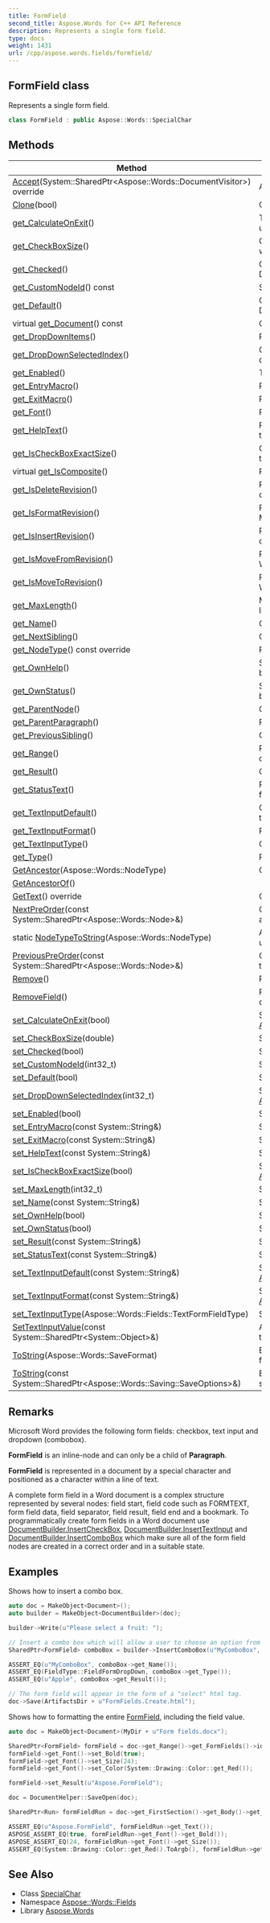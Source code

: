 ```yaml
---
title: FormField
second_title: Aspose.Words for C++ API Reference
description: Represents a single form field.
type: docs
weight: 1431
url: /cpp/aspose.words.fields/formfield/
---
```

## FormField class


Represents a single form field.

```cpp
class FormField : public Aspose::Words::SpecialChar
```

## Methods

| Method | Description |
| --- | --- |
| [Accept](./accept/)(System::SharedPtr\<Aspose::Words::DocumentVisitor\>) override | Accepts a visitor. |
| [Clone](../../aspose.words/node/clone/)(bool) | Creates a duplicate of the node. |
| [get_CalculateOnExit](./get_calculateonexit/)() | True if references to the specified form field are automatically updated whenever the field is exited. |
| [get_CheckBoxSize](./get_checkboxsize/)() | Gets or sets the size of the checkbox in points. Has effect only when [IsCheckBoxExactSize](./get_ischeckboxexactsize/) is true. |
| [get_Checked](./get_checked/)() | Gets or sets the checked status of the check box form field. Default value for this property is **false**. |
| [get_CustomNodeId](../../aspose.words/node/get_customnodeid/)() const | Specifies custom node identifier. |
| [get_Default](./get_default/)() | Gets or sets the default value of the check box form field. Default value for this property is **false**. |
| virtual [get_Document](../../aspose.words/node/get_document/)() const | Gets the document to which this node belongs. |
| [get_DropDownItems](./get_dropdownitems/)() | Provides access to the items of a dropdown form field. |
| [get_DropDownSelectedIndex](./get_dropdownselectedindex/)() | Gets or sets the index specifying the currently selected item in a dropdown form field. |
| [get_Enabled](./get_enabled/)() | True if a form field is enabled. |
| [get_EntryMacro](./get_entrymacro/)() | Returns or sets an entry macro name for the form field. |
| [get_ExitMacro](./get_exitmacro/)() | Returns or sets an exit macro name for the form field. |
| [get_Font](../../aspose.words/inline/get_font/)() | Provides access to the font formatting of this object. |
| [get_HelpText](./get_helptext/)() | Returns or sets the text that's displayed in a message box when the form field has the focus and the user presses F1. |
| [get_IsCheckBoxExactSize](./get_ischeckboxexactsize/)() | Gets or sets the boolean value that indicates whether the size of the textbox is automatic or specified explicitly. |
| virtual [get_IsComposite](../../aspose.words/node/get_iscomposite/)() | Returns true if this node can contain other nodes. |
| [get_IsDeleteRevision](../../aspose.words/inline/get_isdeleterevision/)() | Returns true if this object was deleted in Microsoft Word while change tracking was enabled. |
| [get_IsFormatRevision](../../aspose.words/inline/get_isformatrevision/)() | Returns true if formatting of the object was changed in Microsoft Word while change tracking was enabled. |
| [get_IsInsertRevision](../../aspose.words/inline/get_isinsertrevision/)() | Returns true if this object was inserted in Microsoft Word while change tracking was enabled. |
| [get_IsMoveFromRevision](../../aspose.words/inline/get_ismovefromrevision/)() | Returns **true** if this object was moved (deleted) in Microsoft Word while change tracking was enabled. |
| [get_IsMoveToRevision](../../aspose.words/inline/get_ismovetorevision/)() | Returns **true** if this object was moved (inserted) in Microsoft Word while change tracking was enabled. |
| [get_MaxLength](./get_maxlength/)() | Maximum length for the text field. Zero when the length is not limited. |
| [get_Name](./get_name/)() | Gets or sets the form field name. |
| [get_NextSibling](../../aspose.words/node/get_nextsibling/)() | Gets the node immediately following this node. |
| [get_NodeType](./get_nodetype/)() const override | Returns **NodeType.FormField**. |
| [get_OwnHelp](./get_ownhelp/)() | Specifies the source of the text that's displayed in a message box when a form field has the focus and the user presses F1. |
| [get_OwnStatus](./get_ownstatus/)() | Specifies the source of the text that's displayed in the status bar when a form field has the focus. |
| [get_ParentNode](../../aspose.words/node/get_parentnode/)() | Gets the immediate parent of this node. |
| [get_ParentParagraph](../../aspose.words/inline/get_parentparagraph/)() | Retrieves the parent [Paragraph](../../aspose.words/paragraph/) of this node. |
| [get_PreviousSibling](../../aspose.words/node/get_previoussibling/)() | Gets the node immediately preceding this node. |
| [get_Range](../../aspose.words/node/get_range/)() | Returns a **Range** object that represents the portion of a document that is contained in this node. |
| [get_Result](./get_result/)() | Gets or sets a string that represents the result of this form field. |
| [get_StatusText](./get_statustext/)() | Returns or sets the text that's displayed in the status bar when a form field has the focus. |
| [get_TextInputDefault](./get_textinputdefault/)() | Gets or sets the default string or a calculation expression of a text form field. |
| [get_TextInputFormat](./get_textinputformat/)() | Returns or sets the text formatting for a text form field. |
| [get_TextInputType](./get_textinputtype/)() | Gets or sets the type of a text form field. |
| [get_Type](./get_type/)() | Returns the form field type. |
| [GetAncestor](../../aspose.words/node/getancestor/)(Aspose::Words::NodeType) | Gets the first ancestor of the specified [NodeType](../../aspose.words/nodetype/). |
| [GetAncestorOf](../../aspose.words/node/getancestorof/)() |  |
| [GetText](../../aspose.words/specialchar/gettext/)() override | Gets the special character that this node represents. |
| [NextPreOrder](../../aspose.words/node/nextpreorder/)(const System::SharedPtr\<Aspose::Words::Node\>\&) | Gets next node according to the pre-order tree traversal algorithm. |
| static [NodeTypeToString](../../aspose.words/node/nodetypetostring/)(Aspose::Words::NodeType) | A utility method that converts a node type enum value into a user friendly string. |
| [PreviousPreOrder](../../aspose.words/node/previouspreorder/)(const System::SharedPtr\<Aspose::Words::Node\>\&) | Gets the previous node according to the pre-order tree traversal algorithm. |
| [Remove](../../aspose.words/node/remove/)() | Removes itself from the parent. |
| [RemoveField](./removefield/)() | Removes the complete form field, not just the form field special character. |
| [set_CalculateOnExit](./set_calculateonexit/)(bool) | Setter for [Aspose::Words::Fields::FormField::get_CalculateOnExit](./get_calculateonexit/). |
| [set_CheckBoxSize](./set_checkboxsize/)(double) | Setter for [Aspose::Words::Fields::FormField::get_CheckBoxSize](./get_checkboxsize/). |
| [set_Checked](./set_checked/)(bool) | Setter for [Aspose::Words::Fields::FormField::get_Checked](./get_checked/). |
| [set_CustomNodeId](../../aspose.words/node/set_customnodeid/)(int32_t) | Setter for [Aspose::Words::Node::get_CustomNodeId](../../aspose.words/node/get_customnodeid/). |
| [set_Default](./set_default/)(bool) | Setter for [Aspose::Words::Fields::FormField::get_Default](./get_default/). |
| [set_DropDownSelectedIndex](./set_dropdownselectedindex/)(int32_t) | Setter for [Aspose::Words::Fields::FormField::get_DropDownSelectedIndex](./get_dropdownselectedindex/). |
| [set_Enabled](./set_enabled/)(bool) | Setter for [Aspose::Words::Fields::FormField::get_Enabled](./get_enabled/). |
| [set_EntryMacro](./set_entrymacro/)(const System::String\&) | Setter for [Aspose::Words::Fields::FormField::get_EntryMacro](./get_entrymacro/). |
| [set_ExitMacro](./set_exitmacro/)(const System::String\&) | Setter for [Aspose::Words::Fields::FormField::get_ExitMacro](./get_exitmacro/). |
| [set_HelpText](./set_helptext/)(const System::String\&) | Setter for [Aspose::Words::Fields::FormField::get_HelpText](./get_helptext/). |
| [set_IsCheckBoxExactSize](./set_ischeckboxexactsize/)(bool) | Setter for [Aspose::Words::Fields::FormField::get_IsCheckBoxExactSize](./get_ischeckboxexactsize/). |
| [set_MaxLength](./set_maxlength/)(int32_t) | Setter for [Aspose::Words::Fields::FormField::get_MaxLength](./get_maxlength/). |
| [set_Name](./set_name/)(const System::String\&) | Setter for [Aspose::Words::Fields::FormField::get_Name](./get_name/). |
| [set_OwnHelp](./set_ownhelp/)(bool) | Setter for [Aspose::Words::Fields::FormField::get_OwnHelp](./get_ownhelp/). |
| [set_OwnStatus](./set_ownstatus/)(bool) | Setter for [Aspose::Words::Fields::FormField::get_OwnStatus](./get_ownstatus/). |
| [set_Result](./set_result/)(const System::String\&) | Setter for [Aspose::Words::Fields::FormField::get_Result](./get_result/). |
| [set_StatusText](./set_statustext/)(const System::String\&) | Setter for [Aspose::Words::Fields::FormField::get_StatusText](./get_statustext/). |
| [set_TextInputDefault](./set_textinputdefault/)(const System::String\&) | Setter for [Aspose::Words::Fields::FormField::get_TextInputDefault](./get_textinputdefault/). |
| [set_TextInputFormat](./set_textinputformat/)(const System::String\&) | Setter for [Aspose::Words::Fields::FormField::get_TextInputFormat](./get_textinputformat/). |
| [set_TextInputType](./set_textinputtype/)(Aspose::Words::Fields::TextFormFieldType) | Setter for [Aspose::Words::Fields::FormField::get_TextInputType](./get_textinputtype/). |
| [SetTextInputValue](./settextinputvalue/)(const System::SharedPtr\<System::Object\>\&) | Applies the text format specified in [TextInputFormat](./get_textinputformat/) and stores the value in [Result](./get_result/). |
| [ToString](../../aspose.words/node/tostring/)(Aspose::Words::SaveFormat) | Exports the content of the node into a string in the specified format. |
| [ToString](../../aspose.words/node/tostring/)(const System::SharedPtr\<Aspose::Words::Saving::SaveOptions\>\&) | Exports the content of the node into a string using the specified save options. |
## Remarks


Microsoft Word provides the following form fields: checkbox, text input and dropdown (combobox).

**FormField** is an inline-node and can only be a child of **Paragraph**.

**FormField** is represented in a document by a special character and positioned as a character within a line of text.

A complete form field in a Word document is a complex structure represented by several nodes: field start, field code such as FORMTEXT, form field data, field separator, field result, field end and a bookmark. To programmatically create form fields in a Word document use [DocumentBuilder.InsertCheckBox](../), [DocumentBuilder.InsertTextInput](../) and [DocumentBuilder.InsertComboBox](../) which make sure all of the form field nodes are created in a correct order and in a suitable state.

## Examples



Shows how to insert a combo box. 
```cpp
auto doc = MakeObject<Document>();
auto builder = MakeObject<DocumentBuilder>(doc);

builder->Write(u"Please select a fruit: ");

// Insert a combo box which will allow a user to choose an option from a collection of strings.
SharedPtr<FormField> comboBox = builder->InsertComboBox(u"MyComboBox", MakeArray<String>({u"Apple", u"Banana", u"Cherry"}), 0);

ASSERT_EQ(u"MyComboBox", comboBox->get_Name());
ASSERT_EQ(FieldType::FieldFormDropDown, comboBox->get_Type());
ASSERT_EQ(u"Apple", comboBox->get_Result());

// The form field will appear in the form of a "select" html tag.
doc->Save(ArtifactsDir + u"FormFields.Create.html");
```


Shows how to formatting the entire [FormField](./), including the field value. 
```cpp
auto doc = MakeObject<Document>(MyDir + u"Form fields.docx");

SharedPtr<FormField> formField = doc->get_Range()->get_FormFields()->idx_get(0);
formField->get_Font()->set_Bold(true);
formField->get_Font()->set_Size(24);
formField->get_Font()->set_Color(System::Drawing::Color::get_Red());

formField->set_Result(u"Aspose.FormField");

doc = DocumentHelper::SaveOpen(doc);

SharedPtr<Run> formFieldRun = doc->get_FirstSection()->get_Body()->get_FirstParagraph()->get_Runs()->idx_get(1);

ASSERT_EQ(u"Aspose.FormField", formFieldRun->get_Text());
ASPOSE_ASSERT_EQ(true, formFieldRun->get_Font()->get_Bold());
ASPOSE_ASSERT_EQ(24, formFieldRun->get_Font()->get_Size());
ASSERT_EQ(System::Drawing::Color::get_Red().ToArgb(), formFieldRun->get_Font()->get_Color().ToArgb());
```

## See Also

* Class [SpecialChar](../../aspose.words/specialchar/)
* Namespace [Aspose::Words::Fields](../)
* Library [Aspose.Words](../../)
